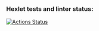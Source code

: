 ### Hexlet tests and linter status:
[![Actions Status](https://github.com/NMalchikov/php-project-57/workflows/hexlet-check/badge.svg)](https://github.com/NMalchikov/php-project-57/actions)